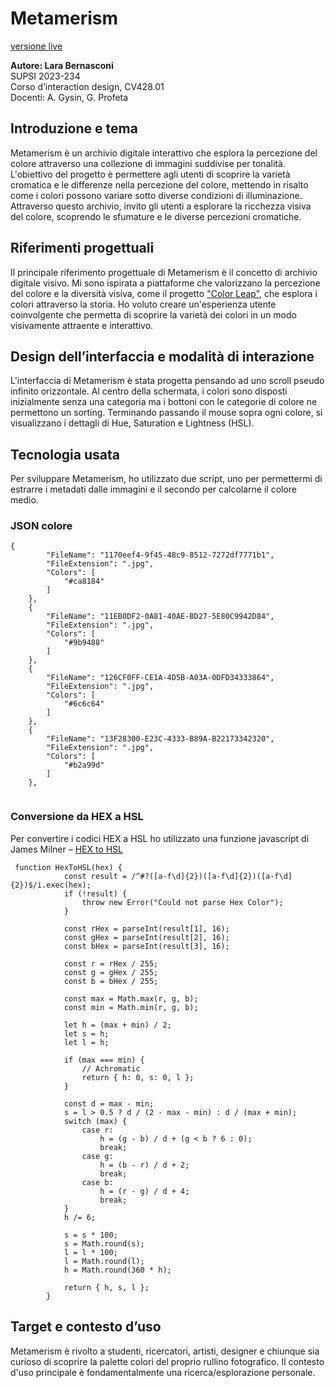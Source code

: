 

# Metamerism
[versione live](https://larobernasconi.github.io/metamerism/)

**Autore: Lara Bernasconi**  
SUPSI 2023-234  
Corso d’interaction design, CV428.01  
Docenti: A. Gysin, G. Profeta  

## Introduzione e tema

Metamerism è un archivio digitale interattivo che esplora la percezione del colore attraverso una collezione di immagini suddivise per tonalità. L'obiettivo del progetto è permettere agli utenti di scoprire la varietà cromatica e le differenze nella percezione del colore, mettendo in risalto come i colori possono variare sotto diverse condizioni di illuminazione. Attraverso questo archivio, invito gli utenti a esplorare la ricchezza visiva del colore, scoprendo le sfumature e le diverse percezioni cromatiche.

## Riferimenti progettuali

Il principale riferimento progettuale di Metamerism è il concetto di archivio digitale visivo. Mi sono ispirata a piattaforme che valorizzano la percezione del colore e la diversità visiva, come il progetto ["Color Leap"](https://www.colorleap.app/), che esplora i colori attraverso la storia. Ho voluto creare un'esperienza utente coinvolgente che permetta di scoprire la varietà dei colori in un modo visivamente attraente e interattivo.

## Design dell’interfaccia e modalità di interazione

L'interfaccia di Metamerism è stata progetta pensando ad uno scroll pseudo infinito orizzontale. Al centro della schermata, i colori sono disposti inizialmente senza una categoria ma i bottoni con le categorie di colore ne permettono un sorting. Terminando passando il mouse sopra ogni colore, si visualizzano i dettagli di Hue, Saturation e Lightness (HSL).


## Tecnologia usata

Per sviluppare Metamerism, ho utilizzato due script, uno per permettermi di estrarre i metadati dalle immagini e il secondo per calcolarne il colore medio.

### JSON colore  

```
{
        "FileName": "1170eef4-9f45-48c9-8512-7272df7771b1",
        "FileExtension": ".jpg",
        "Colors": [
            "#ca8184"
        ]
    },
    {
        "FileName": "11EB0DF2-0A81-40AE-BD27-5E80C9942D84",
        "FileExtension": ".jpg",
        "Colors": [
            "#9b9488"
        ]
    },
    {
        "FileName": "126CF0FF-CE1A-4D5B-A03A-0DFD34333864",
        "FileExtension": ".jpg",
        "Colors": [
            "#6c6c64"
        ]
    },
    {
        "FileName": "13F28300-E23C-4333-B89A-B22173342320",
        "FileExtension": ".jpg",
        "Colors": [
            "#b2a99d"
        ]
    },


```

### Conversione da HEX a HSL

Per convertire i codici HEX a HSL ho utilizzato una funzione javascript di 
James Milner – [HEX to HSL](https://www.jameslmilner.com/posts/converting-rgb-hex-hsl-colors/)

```
 function HexToHSL(hex) {
            const result = /^#?([a-f\d]{2})([a-f\d]{2})([a-f\d]{2})$/i.exec(hex);
            if (!result) {
                throw new Error("Could not parse Hex Color");
            }

            const rHex = parseInt(result[1], 16);
            const gHex = parseInt(result[2], 16);
            const bHex = parseInt(result[3], 16);

            const r = rHex / 255;
            const g = gHex / 255;
            const b = bHex / 255;

            const max = Math.max(r, g, b);
            const min = Math.min(r, g, b);

            let h = (max + min) / 2;
            let s = h;
            let l = h;

            if (max === min) {
                // Achromatic
                return { h: 0, s: 0, l };
            }

            const d = max - min;
            s = l > 0.5 ? d / (2 - max - min) : d / (max + min);
            switch (max) {
                case r:
                    h = (g - b) / d + (g < b ? 6 : 0);
                    break;
                case g:
                    h = (b - r) / d + 2;
                    break;
                case b:
                    h = (r - g) / d + 4;
                    break;
            }
            h /= 6;

            s = s * 100;
            s = Math.round(s);
            l = l * 100;
            l = Math.round(l);
            h = Math.round(360 * h);

            return { h, s, l };
        }

```

## Target e contesto d’uso

Metamerism è rivolto a studenti, ricercatori, artisti, designer e chiunque sia curioso di scoprire la palette colori del proprio rullino fotografico. Il contesto d'uso principale è fondamentalmente una ricerca/esplorazione personale.
